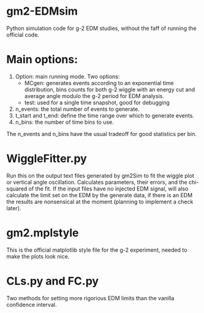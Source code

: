 # gm2-EDMsim

Python simulation code for g-2 EDM studies, without the faff of running the official code. 

# Main options: 
1. Option: main running mode. Two options:
      - MCgen: generates events according to an exponential time distribution, bins counts for both g-2 wiggle with an energy cut and average angle modulo the g-2 period for EDM analysis.
      - test: used for a single time snapshot, good for debugging
2. n_events: the total number of events to generate. 
3. t_start and t_end: define the time range over which to generate events. 
4. n_bins: the number of time bins to use. 

The n_events and n_bins have the usual tradeoff for good statistics per bin. 

# WiggleFitter.py

Run this on the output text files generated by gm2Sim to fit the wiggle plot or vertical angle oscillation. Calculates parameters, their errors, and the chi-squared of the fit. If the input files have no injected EDM signal, will also calculate the limit set on the EDM by the generate data, if there is an EDM the results are nonsensical at the moment (planning to implement a check later). 

# gm2.mplstyle 

This is the official matplotlib style file for the g-2 experiment, needed to make the plots look nice. 

# CLs.py and FC.py

Two methods for setting more rigorious EDM limits than the vanilla confidence interval.


